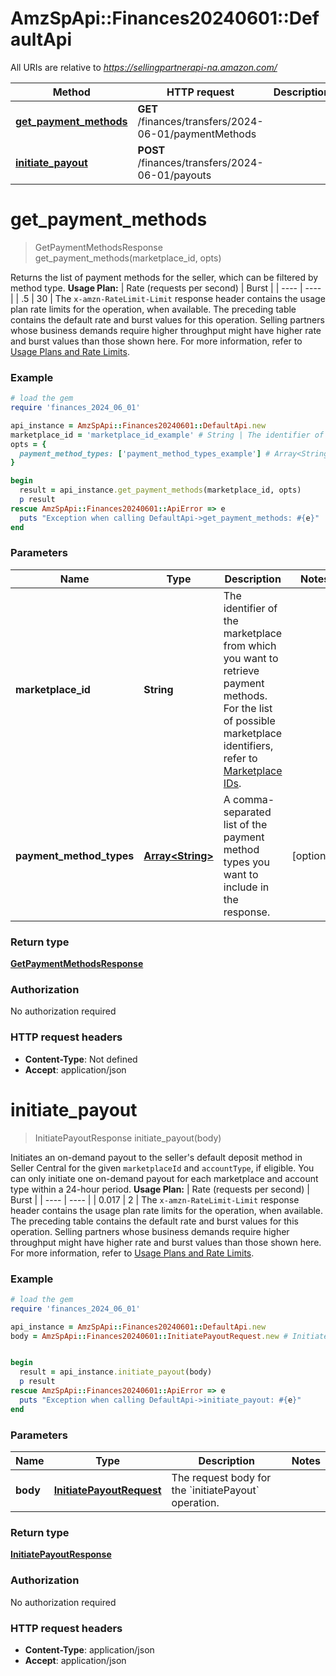 # AmzSpApi::Finances20240601::DefaultApi

All URIs are relative to *https://sellingpartnerapi-na.amazon.com/*

Method | HTTP request | Description
------------- | ------------- | -------------
[**get_payment_methods**](DefaultApi.md#get_payment_methods) | **GET** /finances/transfers/2024-06-01/paymentMethods | 
[**initiate_payout**](DefaultApi.md#initiate_payout) | **POST** /finances/transfers/2024-06-01/payouts | 

# **get_payment_methods**
> GetPaymentMethodsResponse get_payment_methods(marketplace_id, opts)



Returns the list of payment methods for the seller, which can be filtered by method type.  **Usage Plan:**  | Rate (requests per second) | Burst | | ---- | ---- | | .5 | 30 |  The `x-amzn-RateLimit-Limit` response header contains the usage plan rate limits for the operation, when available. The preceding table contains the default rate and burst values for this operation. Selling partners whose business demands require higher throughput might have higher rate and burst values than those shown here. For more information, refer to [Usage Plans and Rate Limits](https://developer-docs.amazon.com/sp-api/docs/usage-plans-and-rate-limits-in-the-sp-api).

### Example
```ruby
# load the gem
require 'finances_2024_06_01'

api_instance = AmzSpApi::Finances20240601::DefaultApi.new
marketplace_id = 'marketplace_id_example' # String | The identifier of the marketplace from which you want to retrieve payment methods. For the list of possible marketplace identifiers, refer to [Marketplace IDs](https://developer-docs.amazon.com/sp-api/docs/marketplace-ids).
opts = { 
  payment_method_types: ['payment_method_types_example'] # Array<String> | A comma-separated list of the payment method types you want to include in the response.
}

begin
  result = api_instance.get_payment_methods(marketplace_id, opts)
  p result
rescue AmzSpApi::Finances20240601::ApiError => e
  puts "Exception when calling DefaultApi->get_payment_methods: #{e}"
end
```

### Parameters

Name | Type | Description  | Notes
------------- | ------------- | ------------- | -------------
 **marketplace_id** | **String**| The identifier of the marketplace from which you want to retrieve payment methods. For the list of possible marketplace identifiers, refer to [Marketplace IDs](https://developer-docs.amazon.com/sp-api/docs/marketplace-ids). | 
 **payment_method_types** | [**Array&lt;String&gt;**](String.md)| A comma-separated list of the payment method types you want to include in the response. | [optional] 

### Return type

[**GetPaymentMethodsResponse**](GetPaymentMethodsResponse.md)

### Authorization

No authorization required

### HTTP request headers

 - **Content-Type**: Not defined
 - **Accept**: application/json



# **initiate_payout**
> InitiatePayoutResponse initiate_payout(body)



Initiates an on-demand payout to the seller's default deposit method in Seller Central for the given `marketplaceId` and `accountType`, if eligible. You can only initiate one on-demand payout for each marketplace and account type within a 24-hour period.   **Usage Plan:**  | Rate (requests per second) | Burst | | ---- | ---- | | 0.017 | 2 |  The `x-amzn-RateLimit-Limit` response header contains the usage plan rate limits for the operation, when available. The preceding table contains the default rate and burst values for this operation. Selling partners whose business demands require higher throughput might have higher rate and burst values than those shown here. For more information, refer to [Usage Plans and Rate Limits](https://developer-docs.amazon.com/sp-api/docs/usage-plans-and-rate-limits-in-the-sp-api).

### Example
```ruby
# load the gem
require 'finances_2024_06_01'

api_instance = AmzSpApi::Finances20240601::DefaultApi.new
body = AmzSpApi::Finances20240601::InitiatePayoutRequest.new # InitiatePayoutRequest | The request body for the `initiatePayout` operation.


begin
  result = api_instance.initiate_payout(body)
  p result
rescue AmzSpApi::Finances20240601::ApiError => e
  puts "Exception when calling DefaultApi->initiate_payout: #{e}"
end
```

### Parameters

Name | Type | Description  | Notes
------------- | ------------- | ------------- | -------------
 **body** | [**InitiatePayoutRequest**](InitiatePayoutRequest.md)| The request body for the &#x60;initiatePayout&#x60; operation. | 

### Return type

[**InitiatePayoutResponse**](InitiatePayoutResponse.md)

### Authorization

No authorization required

### HTTP request headers

 - **Content-Type**: application/json
 - **Accept**: application/json



